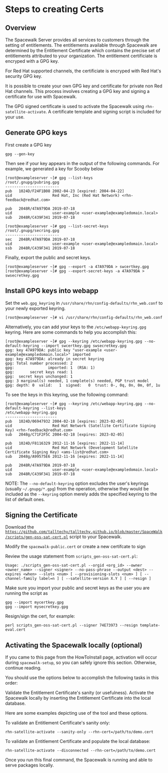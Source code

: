 # Steps to creating Certs

## Overview

The Spacewalk Server provides all services to customers through the setting
of entitlements. The entitlements available through Spacewalk are determined
by the Entitlement Certificate which contains the precise set of entitlements
attributed to your organization. The entitlement certificiate is encryped
with a GPG key.

For Red Hat supported channels, the certificiate is encryped with Red Hat's
security GPG key.

It is possible to create your own GPG key and certificate for private non Red
Hat channels. This process involves creating a GPG key and signing a
certificate for use with Spacewalk.

The GPG signed certificate is used to activate the Spacewalk using
`rhn-satellite-activate`. A certificate template and signing script is
included for your use.

## Generate GPG keys

First create a GPG key

```console
gpg --gen-key
```

Then see if your key appears in the output of the following commands. For example, we generated a key for Scooby below

```console
[root@exampleserver ~]# gpg --list-keys
/root/.gnupg/pubring.gpg
------------------------
pub   1024D/F24F1B08 2002-04-23 [expired: 2004-04-22]
uid                  Red Hat, Inc (Red Hat Network) <rhn-feedback@redhat.com>

pub   2048R/47A979DA 2019-07-18
uid                  user-example <user-example@exampledomain.local>
sub   2048R/C439F341 2019-07-18

[root@exampleserver ~]# gpg --list-secret-keys
/root/.gnupg/secring.gpg
------------------------
sec   2048R/47A979DA 2019-07-18
uid                  user-example <user-example@exampledomain.local>
ssb   2048R/C439F341 2019-07-18
```

Finally, export the public and secret keys.

```console
[root@exampleserver ~]# gpg --export -a 47A979DA > swcertkey.gpg
[root@exampleserver ~]# gpg --export-secret-keys -a 47A979DA > swsecretkey.gpg
```

## Install GPG keys into webapp

Set the `web.gpg_keyring` in `/usr/share/rhn/config-defaults/rhn_web.conf` to
your newly exported keyring.

```console
[root@exampleserver ~]# vi /usr/share/rhn/config-defaults/rhn_web.conf
```

Alternatively, you can add your keys to the `/etc/webapp-keyring.gpg`
keyring.  Here are some commands to help you accomplish this:

```console
[root@exampleserver ~]# gpg --keyring /etc/webapp-keyring.gpg --no-default-keyring --import swcertkey.gpg swsecretkey.gpg
gpg: key 47A979DA: public key "user-example <user-example@exampledomain.local>" imported
gpg: key 47A979DA: already in secret keyring
gpg: Total number processed: 2
gpg:               imported: 1  (RSA: 1)
gpg:       secret keys read: 1
gpg:  secret keys unchanged: 1
gpg: 3 marginal(s) needed, 1 complete(s) needed, PGP trust model
gpg: depth: 0  valid:   1  signed:   0  trust: 0-, 0q, 0n, 0m, 0f, 1u
```

To see the keys in this keyring, use the following command:

```console
[root@exampleserver ~]# gpg --keyring /etc/webapp-keyring.gpg --no-default-keyring --list-keys
/etc/webapp-keyring.gpg
-----------------------
pub   1024D/06947932 2004-02-18 [expires: 2023-02-05]
uid                  Red Hat Network (Satellite Certificate Signing Key) <rhn-feedback@redhat.com>
sub   2048g/C71F2F5C 2004-02-18 [expires: 2023-02-05]

pub   1024D/F8116329 2012-11-16 [expires: 2022-11-14]
uid                  Red Hat Network (Development Satellite Certificate Signing Key) <ams-list@redhat.com>
sub   2048g/A99575E6 2012-11-16 [expires: 2022-11-14]

pub   2048R/47A979DA 2019-07-18
uid                  user-example <user-example@exampledomain.local>
sub   2048R/C439F341 2019-07-18
```

NOTE: The `--no-default-keyring` option excludes the user's keyrings (usually `~/.gnupg/*.gpg`) from the operation, otherwise they would be included as the `--keyring` option merely adds the specified keyring to the list of default ones.

## Signing the Certificate

Download the [`https://github.com/talltechy/talltechy.github.io/blob/master/SpaceWalk/scripts/gen-oss-sat-cert.pl`](https://github.com/talltechy/talltechy.github.io/blob/master/SpaceWalk/scripts/gen-oss-sat-cert.pl) script to your Spacewalk.

Modify the `spacewalk-public.cert` or create a new certifcate to sign

Review the usage statement from `scripts_gen-oss-sat-cert.pl`:

```console
Usage: ./scripts_gen-oss-sat-cert.pl --orgid <org_id> --owner <owner_name> --signer <signer> --no-pass-phrase --output <dest> --expires <when> --slots <num> [ --provisioning-slots <num> ] [ --channel-family label=n ] [ --satellite-version X.Y ] [ --resign ]
```

Make sure you import your public and secret keys as the user you are running the script as

```console
gpg --import mycertkey.gpg
gpg --import mysecretkey.gpg
```

Resign/sign the cert, for example:

```console
perl scripts_gen-oss-sat-cert.pl --signer 74E73973 --resign template-eval.cert
```

## Activating the Spacewalk locally (optional)

If you came to this page from the HowToInstall page, activation will occur
during `spacewalk-setup`, so you can safely ignore this section. Otherwise,
continue reading.

You should use the options below to accomplish the following tasks in this order:

Validate the Entitlement Certificate's sanity (or usefulness).
Activate the Spacewalk locally by inserting the Entitlement Certificate into the local database.

Here are some examples depicting use of the tool and these options.

To validate an Entitlement Certificate's sanity only:

```console
rhn-satellite-activate --sanity-only --rhn-cert=/path/to/demo.cert
```

To validate an Entitlement Certificate and populate the local database:

```console
rhn-satellite-activate --disconnected --rhn-cert=/path/to/demo.cert
```

Once you run this final command, the Spacewalk is running and able to serve packages locally.
